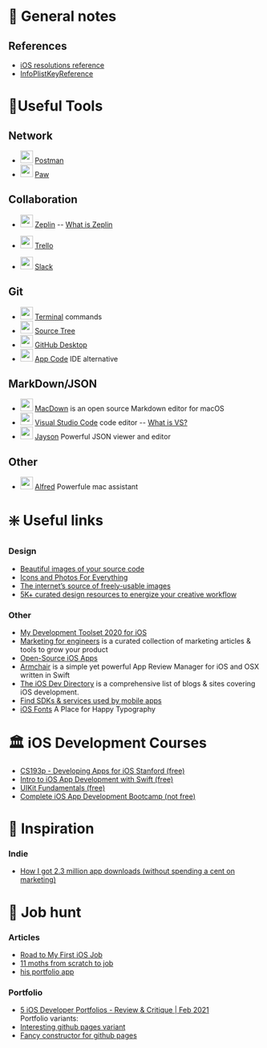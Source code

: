 # 🍎 General notes 
## References 
- [iOS resolutions reference](http://iosres.com)
- [InfoPlistKeyReference](https://developer.apple.com/library/archive/documentation/General/Reference/InfoPlistKeyReference/Articles/CocoaKeys.html)

# 🔨Useful Tools
## Network
* <img src = "https://seeklogo.com/images/P/postman-logo-F43375A2EB-seeklogo.com.png" width = 25> [Postman](https://www.postman.com)
* <img src = "https://img.stackshare.io/service/2032/YApveawR.png" width = 25> [Paw](https://stackshare.io/paw)

## Collaboration
* <img src = "https://zeplin.io/img/favicon/256x256.png" width = 25> [Zeplin](https://zeplin.io) -- [What is Zeplin](https://www.youtube.com/watch?v=popFjXpvHlg)

* <img src = "https://seeklogo.com/images/T/trello-logo-CE7B690E34-seeklogo.com.png" width = 25> [Trello](https://trello.com)
* <img src = "https://upload.wikimedia.org/wikipedia/commons/7/76/Slack_Icon.png" width = 25> [Slack](https://slack.com/intl/en-ru/)

## Git
* <img src = "https://upload.wikimedia.org/wikipedia/commons/b/b3/Terminalicon2.png" width = 25> [Terminal](https://github.com/durul/terminal-mac-cheatsheet) commands
* <img src = "https://morrislaptop.gallerycdn.vsassets.io/extensions/morrislaptop/vscode-open-in-sourcetree/0.2.6/1505725471223/Microsoft.VisualStudio.Services.Icons.Default" width = 25> [Source Tree](https://www.sourcetreeapp.com)
* <img src = "https://desktop.github.com/images/desktop-icon.svg" width = 25> [GitHub Desktop](https://desktop.github.com)
* <img src = "https://cdn.worldvectorlogo.com/logos/appcode-1.svg" width = 25> [App Code](https://www.jetbrains.com/objc/) IDE alternative

## MarkDown/JSON
* <img src = "https://macdown.uranusjr.com/static/images/logo.png" width = 25> [MacDown](https://macdown.uranusjr.com) is an open source Markdown editor for macOS
* <img src = "https://dl2.macupdate.com/images/icons256/54025.png?d=1518703642" width = 25> [Visual Studio Code](https://code.visualstudio.com) code editor -- [What is VS?](https://code.visualstudio.com/learn)
* <img src = "https://is5-ssl.mzstatic.com/image/thumb/Purple122/v4/24/de/f1/24def10e-19e4-03e2-ac3b-0aa24b2a48b0/AppIcon.png/1200x630bb.png" width = 25> [Jayson](https://jayson.app) Powerful JSON viewer and editor

## Other
* <img src = "https://www.alfredapp.com/media/logo.png" width = 25> [Alfred](https://www.alfredapp.com) Powerfule mac assistant

# ❇️ Useful links
### Design
- [Beautiful images of your source code](https://carbon.now.sh)
- [Icons and Photos For Everything](https://thenounproject.com)
- [The internet’s source of freely-usable images](https://unsplash.com)
- [5K+ curated design resources to energize your creative workflow](https://ui8.net)

### Other
- [My Development Toolset 2020 for iOS](https://duruldalkanat.medium.com/my-development-toolset-2017-for-ios-7c0758e3e5ce)
- [Marketing for engineers](https://github.com/goabstract/Marketing-for-Engineers) is a curated collection of marketing articles & tools to grow your product
- [Open-Source iOS Apps](https://github.com/dkhamsing/open-source-ios-apps)
- [Armchair](https://github.com/UrbanApps/Armchair) is a simple yet powerful App Review Manager for iOS and OSX written in Swift 
- [The iOS Dev Directory](https://iosdevdirectory.com/#youtube-en) is a comprehensive list of blogs & sites covering iOS development.
- [Find SDKs & services used by mobile apps](https://www.appsight.io/?os=ios)
- [iOS Fonts](http://iosfonts.com) A Place for Happy Typography

# 🏛 iOS Development Courses 
- [CS193p - Developing Apps for iOS Stanford (free)](https://cs193p.sites.stanford.edu)
- [Intro to iOS App Development with Swift (free)](https://www.udacity.com/course/intro-to-ios-app-development-with-swift--ud585)
- [UIKit Fundamentals (free)](https://www.udacity.com/course/uikit-fundamentals--ud788)
- [Complete iOS App Development Bootcamp (not free)](https://www.udemy.com/share/101WsaAEYbdl1SR3UD/)

# 🌅 Inspiration
### Indie 
- [How I got 2.3 million app downloads (without spending a cent on marketing)](https://stories.appbot.co/how-i-got-2-3m-app-downloads-without-spending-a-cent-on-marketing-f4823b6bc779)

# 🎯 Job hunt
### Articles
- [Road to My First iOS Job](https://medium.com/swlh/road-to-my-first-ios-job-b91bd18ede6e)
- [11 moths from scratch to job](https://www.reddit.com/r/iOSProgramming/comments/likx31/landed_my_first_ios_job/?utm_source=share&utm_medium=ios_app&utm_name=iossmf)
- [his portfolio app](https://apps.apple.com/ru/app/revo-reverse-video/id1547580951?l=en)

### Portfolio 
- [5 iOS Developer Portfolios - Review & Critique | Feb 2021](https://youtu.be/qzc2vyXftVs)  
Portfolio variants:  
- [Interesting github pages variant](https://naver.github.io/OpenSourceGuide/book/)
- [Fancy constructor for github pages](https://tianqi.name/jekyll-TeXt-theme/test/)